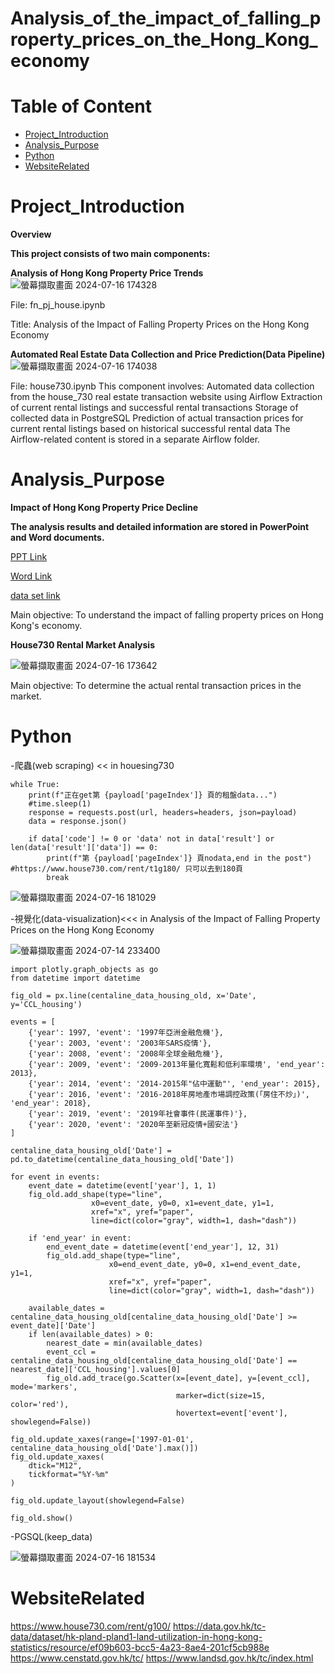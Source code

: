 # Analysis_of_the_impact_of_falling_property_prices_on_the_Hong_Kong_economy

# Table of Content
* [Project_Introduction](#Project_Introduction)
* [Analysis_Purpose](#Analysis_Purpose)
* [Python](#Python)
* [WebsiteRelated](#WebsiteRelated)


# Project_Introduction
 **Overview**

**This project consists of two main components:**

**Analysis of Hong Kong Property Price Trends**
![螢幕擷取畫面 2024-07-16 174328](https://github.com/user-attachments/assets/cc3e8819-1c0d-4536-8560-5a29b9a3160d)


File: fn_pj_house.ipynb

Title: Analysis of the Impact of Falling Property Prices on the Hong Kong Economy

**Automated Real Estate Data Collection and Price Prediction(Data Pipeline)**
![螢幕擷取畫面 2024-07-16 174038](https://github.com/user-attachments/assets/72b3127d-efca-46d6-ad3e-86c82937a3e5)

File: house730.ipynb
This component involves:
Automated data collection from the house_730 real estate transaction website using Airflow
Extraction of current rental listings and successful rental transactions
Storage of collected data in PostgreSQL
Prediction of actual transaction prices for current rental listings based on historical successful rental data
The Airflow-related content is stored in a separate Airflow folder.

# Analysis_Purpose

**Impact of Hong Kong Property Price Decline**

**The analysis results and detailed information are stored in PowerPoint and Word documents.**

[PPT Link](https://github.com/ryanng9672/Analysis_of_the_impact_of_falling_property_prices_on_the_Hong_Kong_economy/blob/master/up_to_git_pj/Final%20Project_ppt.pptx)

[Word Link](https://github.com/ryanng9672/Analysis_of_the_impact_of_falling_property_prices_on_the_Hong_Kong_economy/blob/master/up_to_git_pj/Final%20Project_word.docx)

[data set link](https://github.com/ryanng9672/Analysis_of_the_impact_of_falling_property_prices_on_the_Hong_Kong_economy/blob/master/up_to_git_pj/Final_Project_data.zip)

Main objective: To understand the impact of falling property prices on Hong Kong's economy.

**House730 Rental Market Analysis**

![螢幕擷取畫面 2024-07-16 173642](https://github.com/user-attachments/assets/6747696c-cdbf-4d72-bc40-44fede5b5a28)


Main objective: To determine the actual rental transaction prices in the market.

# Python
-爬蟲(web scraping) << in houesing730
```shell
while True:
    print(f"正在get第 {payload['pageIndex']} 頁的租盤data...")
    #time.sleep(1) 
    response = requests.post(url, headers=headers, json=payload)
    data = response.json()
    
    if data['code'] != 0 or 'data' not in data['result'] or len(data['result']['data']) == 0:
        print(f"第 {payload['pageIndex']} 頁nodata,end in the post") #https://www.house730.com/rent/t1g180/ 只可以去到180頁
        break
```
![螢幕擷取畫面 2024-07-16 181029](https://github.com/user-attachments/assets/138e1940-bdc5-46d4-a53d-f11a3b5641a1)



-視覺化(data-visualization)<<< in Analysis of the Impact of Falling Property Prices on the Hong Kong Economy

![螢幕擷取畫面 2024-07-14 233400](https://github.com/user-attachments/assets/b9273886-77a0-4cef-85d5-f7b596d58157)

```shell
import plotly.graph_objects as go
from datetime import datetime

fig_old = px.line(centaline_data_housing_old, x='Date', y='CCL_housing')

events = [
    {'year': 1997, 'event': '1997年亞洲金融危機'},
    {'year': 2003, 'event': '2003年SARS疫情'},
    {'year': 2008, 'event': '2008年全球金融危機'},
    {'year': 2009, 'event': '2009-2013年量化寬鬆和低利率環境', 'end_year': 2013},
    {'year': 2014, 'event': '2014-2015年"佔中運動"', 'end_year': 2015},
    {'year': 2016, 'event': '2016-2018年房地產市場調控政策(「房住不炒」)', 'end_year': 2018},
    {'year': 2019, 'event': '2019年社會事件(民運事件)'},
    {'year': 2020, 'event': '2020年至新冠疫情+國安法'}
]

centaline_data_housing_old['Date'] = pd.to_datetime(centaline_data_housing_old['Date'])

for event in events:
    event_date = datetime(event['year'], 1, 1)
    fig_old.add_shape(type="line",
                  x0=event_date, y0=0, x1=event_date, y1=1,
                  xref="x", yref="paper",
                  line=dict(color="gray", width=1, dash="dash"))
    
    if 'end_year' in event:
        end_event_date = datetime(event['end_year'], 12, 31)
        fig_old.add_shape(type="line",
                      x0=end_event_date, y0=0, x1=end_event_date, y1=1,
                      xref="x", yref="paper",
                      line=dict(color="gray", width=1, dash="dash"))
    
    available_dates = centaline_data_housing_old[centaline_data_housing_old['Date'] >= event_date]['Date']
    if len(available_dates) > 0:
        nearest_date = min(available_dates)
        event_ccl = centaline_data_housing_old[centaline_data_housing_old['Date'] == nearest_date]['CCL_housing'].values[0]
        fig_old.add_trace(go.Scatter(x=[event_date], y=[event_ccl], mode='markers', 
                                     marker=dict(size=15, color='red'),
                                     hovertext=event['event'], showlegend=False))

fig_old.update_xaxes(range=['1997-01-01', centaline_data_housing_old['Date'].max()])
fig_old.update_xaxes(
    dtick="M12",  
    tickformat="%Y-%m"  
)

fig_old.update_layout(showlegend=False)

fig_old.show()
```

-PGSQL(keep_data)

![螢幕擷取畫面 2024-07-16 181534](https://github.com/user-attachments/assets/be15d941-a43b-4a73-b28b-0c727b137923)


# WebsiteRelated
https://www.house730.com/rent/g100/
https://data.gov.hk/tc-data/dataset/hk-pland-pland1-land-utilization-in-hong-kong-statistics/resource/ef09b603-bcc5-4a23-8ae4-201cf5cb988e
https://www.censtatd.gov.hk/tc/
https://www.landsd.gov.hk/tc/index.html




